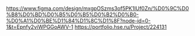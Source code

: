https://www.figma.com/design/mxgpOSzms3of5PK1IUf0Zn/%D0%9C%D0%B8%D0%BD%D0%B5%D0%B5%D0%B2%D0%B0-%D0%A1%D0%BE%D1%84%D1%8C%D1%8F?node-id=0-1&t=Epnfy2viWPGGoAWV-1
https://portfolio.hse.ru/Project/224131
